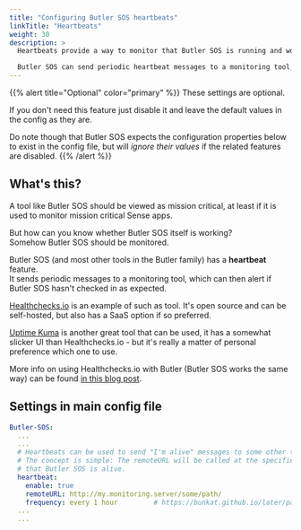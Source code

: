 ```yaml
---
title: "Configuring Butler SOS heartbeats"
linkTitle: "Heartbeats"
weight: 30
description: >
  Heartbeats provide a way to monitor that Butler SOS is running and working as intended.  

  Butler SOS can send periodic heartbeat messages to a monitoring tool, which can then alert if Butler SOS hasn't checked in as expected.
---
```


{{% alert title="Optional" color="primary" %}}
These settings are optional.

If you don't need this feature just disable it and leave the default values in the config as they are.

Do note though that Butler SOS expects the configuration properties below to exist in the config file, but will _ignore their values_ if the related features are disabled.
{{% /alert %}}

## What's this?

A tool like Butler SOS should be viewed as mission critical, at least if it is used to monitor mission critical Sense apps.

But how can you know whether Butler SOS itself is working?  
Somehow Butler SOS should be monitored.

Butler SOS (and most other tools in the Butler family) has a **heartbeat** feature.  
It sends periodic messages to a monitoring tool, which can then alert if Butler SOS hasn't checked in as expected.

[Healthchecks.io](https://healthchecks.io/) is an example of such as tool. It's open source and can be self-hosted, but also has a SaaS option if so preferred.

[Uptime Kuma](https://github.com/louislam/uptime-kuma) is another great tool that can be used, it has a somewhat slicker UI than Healthchecks.io - but it's really a matter of personal preference which one to use.

More info on using Healthchecks.io with Butler (Butler SOS works the same way) can be found [in this blog post](https://ptarmiganlabs.com/blog/2020/07/26/black-box-monitoring-of-butler-tools-monitoring-the-monitor/).

## Settings in main config file

```yaml
Butler-SOS:
  ...
  ...
  # Heartbeats can be used to send "I'm alive" messages to some other tool, e.g. an infrastructure monitoring tool
  # The concept is simple: The remoteURL will be called at the specified frequency. The receiving tool will then know
  # that Butler SOS is alive.
  heartbeat:
    enable: true
    remoteURL: http://my.monitoring.server/some/path/
    frequency: every 1 hour         # https://bunkat.github.io/later/parsers.html#text
  ...
  ...
```
